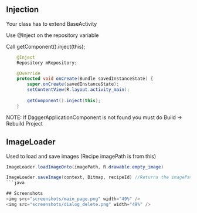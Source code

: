 ## Injection
Your class has to extend BaseActivity

Use @Inject on the repository variable

Call getComponent().inject(this);

```java
	@Inject
    Repository mRepository;

    @Override
    protected void onCreate(Bundle savedInstanceState) {
        super.onCreate(savedInstanceState);
        setContentView(R.layout.activity_main);
        
        getComponent().inject(this);
    }
```

NOTE: If DaggerApplicationComponent is not found you must do Build -> Rebuild Project

## ImageLoader

Used to load and save images (Recipe imagePath is from this)

```java
ImageLoader.loadImageOnto(imagePath, R.drawable.empty_image)

ImageLoader.saveImage(context, Bitmap, recipeId) //Returns the imagePath
```java

## Screenshots
<img src="screenshots/main_page.png" width="49%" />
<img src="screenshots/dialog_delete.png" width="49%" />